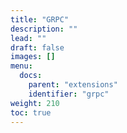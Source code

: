 ```yaml
---
title: "GRPC"
description: ""
lead: ""
draft: false
images: []
menu:
  docs:
    parent: "extensions"
    identifier: "grpc"
weight: 210
toc: true
---
```

